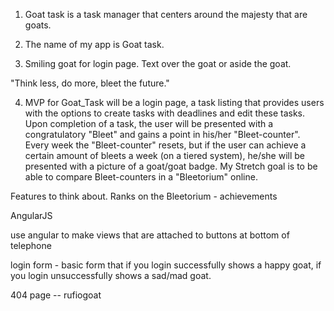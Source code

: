 1. Goat task is a task manager that centers around the majesty that are goats.

2. The name of my app is Goat task.

3.  Smiling goat for login page.
Text over the goat or aside the goat.

"Think less, do more, bleet the future."

4.  MVP for Goat_Task will be a login page, a task listing that provides users with the options to create tasks with deadlines and edit these tasks.  Upon completion of a task, the user will be presented with a congratulatory "Bleet" and gains a point in his/her "Bleet-counter".  Every week the "Bleet-counter" resets, but if the user can achieve a certain amount of bleets a week (on a tiered system), he/she will be presented with a picture of a goat/goat badge.  My Stretch goal is to be able to compare Bleet-counters in a "Bleetorium" online.

Features to think about.
Ranks on the Bleetorium - achievements

AngularJS

use angular to make views that are attached to buttons at bottom of telephone

login form - basic form that if you login successfully shows a happy goat, if you login unsuccessfully shows a sad/mad goat.

404 page -- rufiogoat
